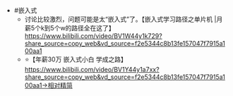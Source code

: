 - #嵌入式
	- 讨论比较激烈，问题可能是太“嵌入式”了。【嵌入式学习路径之单片机 |月薪5个k到5个w的路径全在这了】 https://www.bilibili.com/video/BV1W44y1k729?share_source=copy_web&vd_source=f2e5344c8b13fe157047f7915a100aa1
	- ⭐【年薪30万 嵌入式小白 学成之路】 https://www.bilibili.com/video/BV1Y44y1a7xx?share_source=copy_web&vd_source=f2e5344c8b13fe157047f7915a100aa1→相对精简
